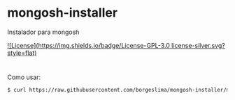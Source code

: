 # mongosh-installer
Instalador para mongosh


[![License](https://img.shields.io/badge/License-GPL-3.0 license-silver.svg?style=flat)](https://github.com/clips/pattern/blob/master/LICENSE.txt) 

# # 


Como usar:

```sh
$ curl https://raw.githubusercontent.com/borgeslima/mongosh-installer/main/install.sh | sh
```
